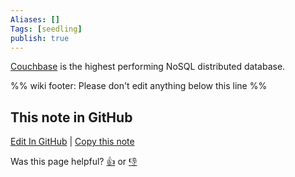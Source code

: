 ```yaml
---
Aliases: []
Tags: [seedling]
publish: true
---
```

[Couchbase](https://www.couchbase.com/) is the highest performing NoSQL distributed database.

%% wiki footer: Please don't edit anything below this line %%

## This note in GitHub

<span class="git-footer">[Edit In GitHub](https://github.dev/data-engineering-community/data-engineering-wiki/blob/main/Tools/Databases/Couchbase.md "git-hub-edit-note") | [Copy this note](https://raw.githubusercontent.com/data-engineering-community/data-engineering-wiki/main/Tools/Databases/Couchbase.md "git-hub-copy-note")</span>

<span class="git-footer">Was this page helpful?
[👍](https://tally.so/r/mOaxjk?rating=Yes&url=https://dataengineering.wiki/Tools/Databases/Couchbase) or [👎](https://tally.so/r/mOaxjk?rating=No&url=https://dataengineering.wiki/Tools/Databases/Couchbase)</span>
